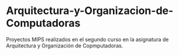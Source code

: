 # Arquitectura-y-Organizacion-de-Computadoras
Proyectos MIPS realizados en el segundo curso en la asignatura de Arquitectura y Organización de Copmputadoras.
